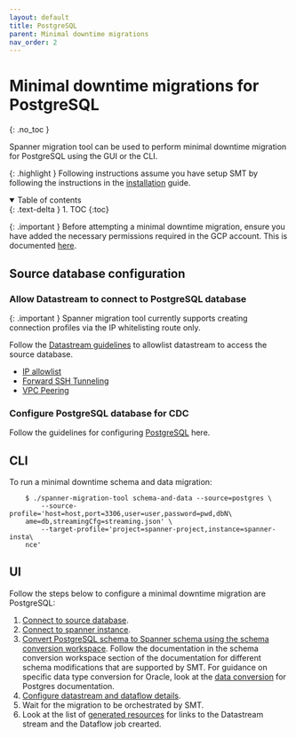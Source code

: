 ```yaml
---
layout: default
title: PostgreSQL
parent: Minimal downtime migrations
nav_order: 2
---
```


# Minimal downtime migrations for PostgreSQL
{: .no_toc }

Spanner migration tool can be used to perform minimal downtime migration for PostgreSQL using the GUI or the CLI.

{: .highlight }
Following instructions assume you have setup SMT by following the instructions in the [installation](../install.md) guide.

<details open markdown="block">
  <summary>
    Table of contents
  </summary>
  {: .text-delta }
1. TOC
{:toc}
</details>

{: .important }
Before attempting a minimal downtime migration, ensure you have added the necessary permissions required in the GCP account. This is documented [here](../permissions.md).

## Source database configuration

### Allow Datastream to connect to PostgreSQL database

{: .important }
Spanner migration tool currently supports creating connection profiles via the IP whitelisting route only.

Follow the
[Datastream guidelines](https://cloud.google.com/datastream/docs/network-connectivity-options)
to allowlist datastream to access the source database.

- [IP allowlist](https://cloud.google.com/datastream/docs/network-connectivity-options#ipallowlists)
- [Forward SSH Tunneling](https://cloud.google.com/datastream/docs/network-connectivity-options#sshtunnel)
- [VPC Peering](https://cloud.google.com/datastream/docs/network-connectivity-options#privateconnectivity)

### Configure PostgreSQL database for CDC

Follow the guidelines for configuring [PostgreSQL](https://cloud.google.com/datastream/docs/configure-your-source-postgresql-database) here.

## CLI

To run a minimal downtime schema and data migration:

        $ ./spanner-migration-tool schema-and-data --source=postgres \
            --source-profile='host=host,port=3306,user=user,password=pwd,dbN\
        ame=db,streamingCfg=streaming.json' \
            --target-profile='project=spanner-project,instance=spanner-insta\
        nce'

## UI

Follow the steps below to configure a minimal downtime migration are PostgreSQL:

1. [Connect to source database](../ui/connect-source.md).
2. [Connect to spanner instance](../ui/connect-spanner.md).
3. [Convert PostgreSQL schema to Spanner schema using the schema conversion workspace](../ui/schema-conv/schema-conv.md). Follow the documentation in the schema conversion workspace section of the documentation for different schema modifications that are supported by SMT. For guidance on specific data type conversion for Oracle, look at the [data conversion](../data-types/postgres.md) for Postgres documentation.
4. [Configure datastream and dataflow details](../ui/prepare-migration/prepare.md).
5. Wait for the migration to be orchestrated by SMT.
6. Look at the list of [generated resources](../ui/prepare-migration/monitor.md/#generated-resources) for links to the Datastream stream and the Dataflow job crearted.
